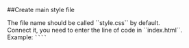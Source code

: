 ##Create main style file
<br>
<p>The file name should be called <p1>``style.css``</p1> by default. 
  <br>
  Connect it, you need to enter the line of code in <p1>``index.html``</p1>.
  <br>
  Example: <code>``<link rel="stylesheet" href="style.css" type="text/css">``</code>
  <br>
</p>
